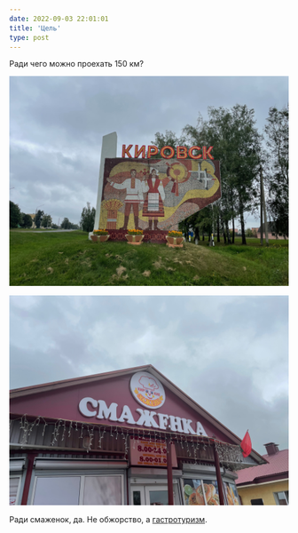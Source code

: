 ```yaml
---
date: 2022-09-03 22:01:01
title: 'Цель'
type: post
---
```


Ради чего можно проехать 150 км?

![Ради этого?](IMG_4787.jpg)

![Нет. Ради этого.](IMG_4798.jpg)

Ради смаженок, да. Не обжорство,
а [гастротуризм](https://ru.wikipedia.org/wiki/%D0%93%D0%B0%D1%81%D1%82%D1%80%D0%BE%D0%BD%D0%BE%D0%BC%D0%B8%D1%87%D0%B5%D1%81%D0%BA%D0%B8%D0%B9_%D1%82%D1%83%D1%80%D0%B8%D0%B7%D0%BC).
